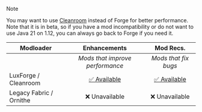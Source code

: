 > [!NOTE]  
>
> You may want to use [Cleanroom](https://www.curseforge.com/minecraft/mc-mods/cleanroom-relauncher) instead of Forge for better performance. Note that it is in beta, so if you have a mod incompatibility or do not want to use Java 21 on 1.12, you can always go back to Forge if you need it.

| Modloader | Enhancements | Mod Recs. |
| --- | :---: | :---: | 
| | *Mods that improve performance* | *Mods that fix bugs* | 
| LuxForge / Cleanroom | [✅ Available](forge/optimizations.md) | [✅ Available](forge/fixes.md)|
| Legacy Fabric / Ornithe | ❌ Unavailable | ❌ Unavailable |